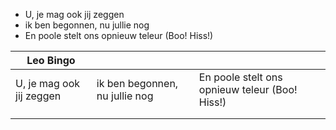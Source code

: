 - U, je mag ook jij zeggen
- ik ben begonnen, nu jullie nog
- En poole stelt ons opnieuw teleur (Boo! Hiss!)

| Leo Bingo |||
| --- | --- | --- |
| U, je mag ook jij zeggen|ik ben begonnen, nu jullie nog | En poole stelt ons opnieuw teleur (Boo! Hiss!)|
| | | |
| | | |
